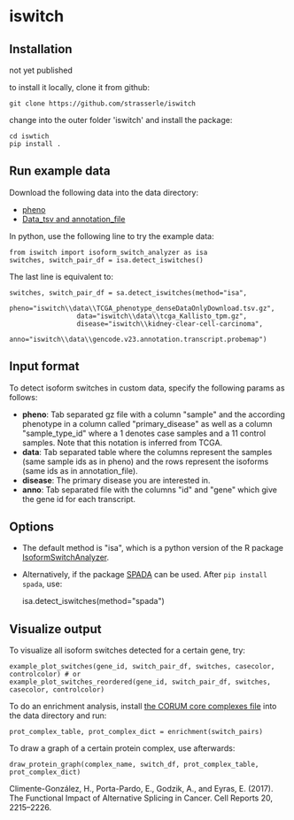 # iswitch

## Installation

not yet published

to install it locally, clone it from github: 

    git clone https://github.com/strasserle/iswitch
    
change into the outer folder 'iswitch' and install the package:

    cd iswtich
    pip install .
    
## Run example data

Download the following data into the data directory: 
 
- [pheno](https://xenabrowser.net/datapages/?dataset=TCGA_phenotype_denseDataOnlyDownload.tsv&host=https%3A%2F%2Fpancanatlas.xenahubs.net&removeHub=https%3A%2F%2Fxena.treehouse.gi.ucsc.edu%3A443)
- [Data_tsv and annotation_file](https://xenabrowser.net/datapages/?dataset=tcga_Kallisto_tpm&host=https%3A%2F%2Ftoil.xenahubs.net&removeHub=https%3A%2F%2Fxena.treehouse.gi.ucsc.edu%3A443)

In python, use the following line to try the example data:
    
    from iswitch import isoform_switch_analyzer as isa
    switches, switch_pair_df = isa.detect_iswitches()
    
The last line is equivalent to:

    switches, switch_pair_df = sa.detect_iswitches(method="isa",
                     pheno="iswitch\\data\\TCGA_phenotype_denseDataOnlyDownload.tsv.gz",
                     data="iswitch\\data\\tcga_Kallisto_tpm.gz",
                     disease="iswitch\\kidney-clear-cell-carcinoma",
                     anno="iswitch\\data\\gencode.v23.annotation.transcript.probemap")

## Input format

To detect isoform switches in custom data, specify the following params as follows: 

- **pheno**: Tab separated gz file with a column "sample" and the according phenotype in a column called "primary_disease" as well as a column "sample_type_id" where a 1 denotes case samples and a 11 control samples. Note that this notation is inferred from TCGA. 
- **data**: Tab separated table where the columns represent the samples (same sample ids as in pheno) and the rows represent the isoforms (same ids as in annotation_file).
- **disease**: The primary disease you are interested in.
- **anno**: Tab separated file with the columns "id" and "gene" which give the gene id for each transcript.

## Options

- The default method is "isa", which is a python version of the R package [IsoformSwitchAnalyzer](https://github.com/kvittingseerup/IsoformSwitchAnalyzeR).
- Alternatively, if the package [SPADA](https://github.com/hclimente/spada/tree/c9584df9e25a597c70b67a6a0b7ce63283a11839) can be used. After `pip install spada`, use:


    isa.detect_iswitches(method="spada")
    

## Visualize output

To visualize all isoform switches detected for a certain gene, try: 
    
    example_plot_switches(gene_id, switch_pair_df, switches, casecolor, controlcolor) # or 
    example_plot_switches_reordered(gene_id, switch_pair_df, switches, casecolor, controlcolor)
    
To do an enrichment analysis, install [the CORUM core complexes file](https://mips.helmholtz-muenchen.de/corum/download/coreComplexes.txt.zip) into the data directory and run: 

    prot_complex_table, prot_complex_dict = enrichment(switch_pairs)
    
To draw a graph of a certain protein complex, use afterwards: 
    
    draw_protein_graph(complex_name, switch_df, prot_complex_table, prot_complex_dict)


Climente-González, H., Porta-Pardo, E., Godzik, A., and Eyras, E. (2017). The Functional Impact of Alternative Splicing in Cancer. Cell Reports 20, 2215–2226.